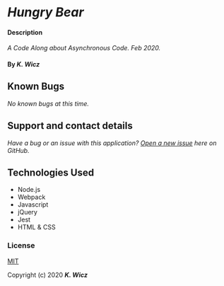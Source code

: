 # _Hungry Bear_

#### Description 
_A Code Along about Asynchronous Code.
 Feb 2020._

#### By _**K. Wicz**_

## Known Bugs

_No known bugs at this time._

## Support and contact details

_Have a bug or an issue with this application? [Open a new issue](https://github.com/kwicz/hungry-bear/issues) here on GitHub._

## Technologies Used

* Node.js
* Webpack
* Javascript
* jQuery
* Jest
* HTML & CSS

### License

[MIT](https://choosealicense.com/licenses/mit/)

Copyright (c) 2020 **_K. Wicz_**